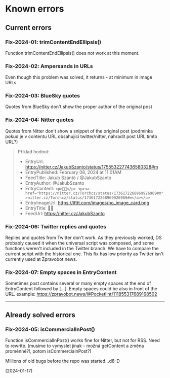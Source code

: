 # Known errors

## Current errors

### Fix-2024-01: trimContentEndEllipsis()
Function trimContentEndEllipsis() does not work at this moment.

### Fix-2024-02: Ampersands in URLs
Even though this problem was solved, it returns - at minimum in image URLs.

### Fix-2024-03: BlueSky quotes
Quotes from BlueSky don't show the proper author of the original post

### Fix-2024-04: Nitter quotes
Quotes from Nitter don't show a snippet of the original post
(podmínka pokud je v contentu URL obsahující twitter/nitter, nahradit post URL tímto URL?)
> Příklad hodnot:
> * EntryUrl: https://nitter.cz/JakubSzanto/status/1755532277436580328#m
> * EntryPublished: February 08, 2024 at 11:01AM
> * FeedTitle: Jakub Szántó / @JakubSzanto
> * EntryAuthor: @JakubSzanto
> * EntryContent: `<p>🙏🏽</p> <p><a href="https://nitter.cz/Torchcz/status/1736172268969926969#m">nitter.cz/Torchcz/status/1736172268969926969#m</a></p>`
> * EntryImageUrl: https://ifttt.com/images/no_image_card.png
> * EntryTitle: 🙏🏽
> * FeedUrl: https://nitter.cz/JakubSzanto

### Fix-2024-06: Twitter replies and quotes
Replies and quotes from Twitter don't work. As they previously worked, DS probably caused it when the universal script was composed, and some functions weren't included in the Twitter branch. We have to compare the current script with the historical one. This fix has low priority as Twitter isn't currently used at Zpravobot.news.

### Fix-2024-07: Empty spaces in EntryContent
Sometimes post contains several or many empty spaces at the end of EntryContent followed by […]. Empty spaces could be also in front of the URL.
example: https://zpravobot.news/@Pocketlint/111855317689168502

---

## Already solved errors

### Fix-2024-05: isCommercialInPost()
Function isCommercialInPost() works fine for Nitter, but not for RSS. Need to rewrite.
(musíme to vymyslet jinak - možná getContent a změna proměnné?!, potom isCommerciaInPost?)

Millions of old bugs before the repo was started...d8-D

(2024-01-17)
